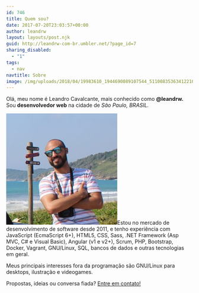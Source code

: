 ```yaml
---
id: 746
title: Quem sou?
date: 2017-07-20T23:03:57+00:00
author: leandrw
layout: layouts/post.njk
guid: http://leandrw-com-br.umbler.net/?page_id=7
sharing_disabled:
  - "1"
tags:
  - nav
navtitle: Sobre
image: /img/uploads/2018/04/19983610_1944690089107544_5110083536341221085_o-min.jpg
---
```

Olá, meu nome é Leandro Cavalcante, mais conhecido como <b>@leandrw. </b>Sou <b>desenvolvedor web</b> na cidade de <i>São Paulo, BRASIL. </i>

<img class="alignleft size-medium wp-image-922" src="/img/uploads/2018/09/IMG_4830-2-300x300.jpg" alt="IMG_4830 (2)" width="300" height="300" />Estou no mercado de desenvolvimento de software desde 2011, e tenho experiência com JavaScript (EcmaScript 6+), HTML5, CSS, Sass, .NET Framework (Asp MVC, C# e Visual Basic), Angular (v1 e v2+), Scrum, PHP, Bootstrap, Docker, Vagrant, GNU/Linux, SQL, bancos de dados e outras tecnologias em geral.

Meus principais interesses fora da programação são GNU/Linux para desktops, ilustração e videogames.

Propostas, ideias ou conversa fiada? <a href="https://leandrw.com.br/contato/">Entre em contato!</a>
